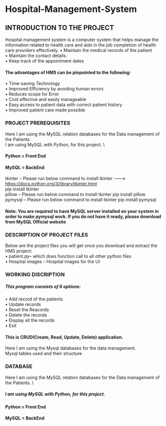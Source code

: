 # Hospital-Management-System

## INTRODUCTION TO THE PROJECT 

Hospital management system is a computer system that helps manage the information related to health care and aids in the job completion of health care providers effectively. 
•	Maintain the medical records of the patient \
•	Maintain the contact details. \
•	Keep track of the appointment dates 


#### The advantages of HMS can be pinpointed to the following: 
•	Time-saving Technology \
•	Improved Efficiency by avoiding human errors \
•	Reduces scope for Error \
•	Cost effective and easily manageable \
•	Easy access to patient data with correct patient history \
•	Improved patient care made possible 


### PROJECT PREREQUISITES
Here I am using the MySQL relation databases for the Data management of the Patients. \
I am using MySQL with Python, for this project. \
#### Python = Front End 
#### MySQL = BackEnd
tkinter – Please run below command to install tkinter ---> https://docs.python.org/3/library/tkinter.html \
pip install tkinter \
pillow – Please run below command to install tkinter  pip install pillow \
pymysql – Please run below command to install tkinter pip install pymysql

#### Note: You are required to have MySQL server installed on your system in order to make pymysql work. If you do not have it ready, please download from MySQL Official website

### DESCRIPTION OF PROJECT FILES
Below are the project files you will get once you download and extract the HMS project: \
•	patient.py– which does function call to all other python files \
•	Hospital images – Hospital images for the UI

### WORKING DISCRIPTION
##### This program consists of 6 options:
•	Add record of the patients \
•	Update records \
•	Reset the Reacords \
•	Delete the records \
•	Display all the records \
•	Exit 


#### This is CRUD(Create, Read, Update, Delete) application. 
Here I am using the Mysql databases for the data management. \
Mysql tables used and their structure


### DATABASE
Here I am using the MySQL relation databases for the Data management of the Patients. \
##### I am using MySQL with Python, for this project. 
#### Python = Front End 
#### MySQL = BackEnd 
